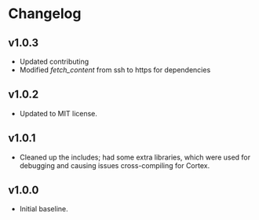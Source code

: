 # Changelog

## v1.0.3
- Updated contributing
- Modified *fetch_content* from ssh to https for dependencies

## v1.0.2
- Updated to MIT license.

## v1.0.1
- Cleaned up the includes; had some extra libraries, which were used for debugging and causing issues cross-compiling for Cortex.

## v1.0.0
- Initial baseline.
